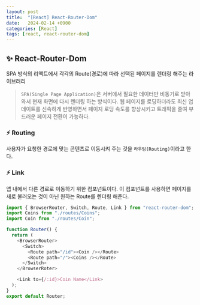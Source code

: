```yaml
---
layout: post
title:  "[React] React-Router-Dom"
date:   2024-02-14 +0900
categories: [React]
tags: [react, react-router-dom]
---
```



## ✨ React-Router-Dom

SPA 방식의 리액트에서 각각의 Route(경로)에 따라 선택된 페이지를 렌더링 해주는 라이브러리

> `SPA(Single Page Application)`은 서버에서 필요한 데이터만 비동기로 받아와서 현재 화면에 다시 렌더링 하는 방식이다. 웹 페이지를 로딩하더라도 최신 업데이트를 신속하게 반영하면서 페이지 로딩 속도를 향상시키고 트래픽을 줄여 부드러운 페이지 전환이 가능하다.

### ⚡ Routing

사용자가 요청한 경로에 맞는 콘텐츠로 이동시켜 주는 것을 `라우팅(Routing)`이라고 한다.

### ⚡ Link

앱 내에서 다른 경로로 이동하기 위한 컴포넌트이다. 이 컴포넌트를 사용하면 페이지를 새로 불러오는 것이 아닌 원하는 Route를 렌더링 해준다.

```javascript
import { BrowserRouter, Switch, Route, Link } from "react-router-dom";
import Coins from "./routes/Coins";
import Coin from "./routes/Coin";

function Router() {
  return (
    <BrowserRouter>
      <Switch>
        <Route path="/id"><Coin /></Route>
        <Route path="/"><Coins /></Route>
      </Switch>
    </BrowserRoter>

    <Link to={/:id}>Coin Name</Link>
  );
}
export default Router;
```